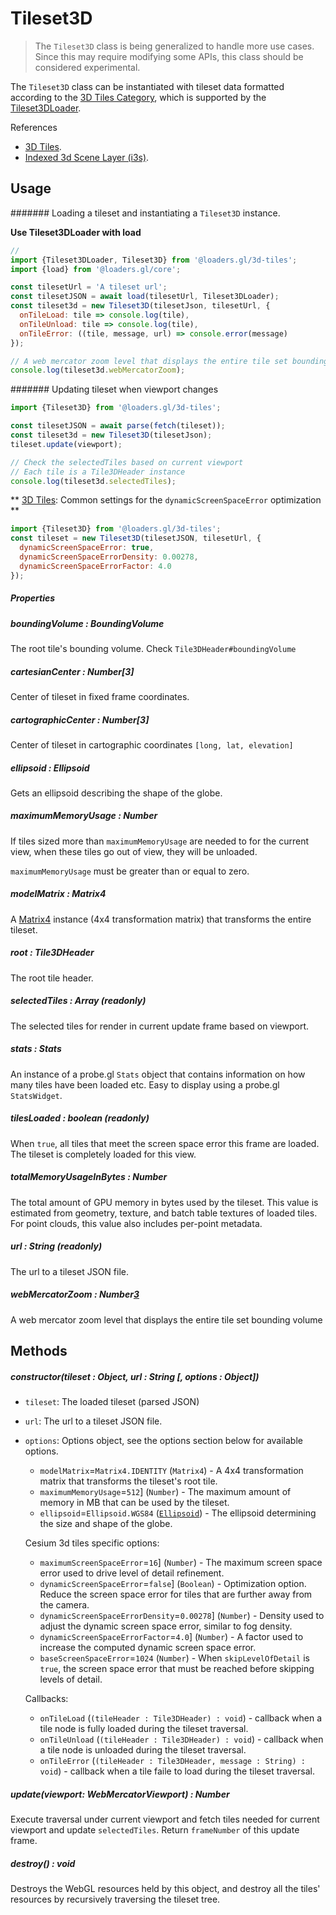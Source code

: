 # Tileset3D

> The `Tileset3D` class is being generalized to handle more use cases. Since this may require modifying some APIs, this class should be considered experimental.

The `Tileset3D` class can be instantiated with tileset data formatted according to the [3D Tiles Category](docs/specifications/3d-tiles), which is supported by the [Tileset3DLoader](docs/api-reference/3d-tiles/tileset-3d-loader).

References

- [3D Tiles](https://github.com/AnalyticalGraphicsInc/3d-tiles/tree/master/specification).
- [Indexed 3d Scene Layer (i3s)](https://github.com/Esri/i3s-spec).

## Usage

####### Loading a tileset and instantiating a `Tileset3D` instance.

**Use Tileset3DLoader with load**

```js
//
import {Tileset3DLoader, Tileset3D} from '@loaders.gl/3d-tiles';
import {load} from '@loaders.gl/core';

const tilesetUrl = 'A tileset url';
const tilesetJSON = await load(tilesetUrl, Tileset3DLoader);
const tileset3d = new Tileset3D(tilesetJson, tilesetUrl, {
  onTileLoad: tile => console.log(tile),
  onTileUnload: tile => console.log(tile),
  onTileError: ((tile, message, url) => console.error(message)
});

// A web mercator zoom level that displays the entire tile set bounding volume
console.log(tileset3d.webMercatorZoom);
```

####### Updating tileset when viewport changes

```js
import {Tileset3D} from '@loaders.gl/3d-tiles';

const tilesetJSON = await parse(fetch(tileset));
const tileset3d = new Tileset3D(tilesetJson);
tileset.update(viewport);

// Check the selectedTiles based on current viewport
// Each tile is a Tile3DHeader instance
console.log(tileset3d.selectedTiles);
```

** [3D Tiles](https://github.com/AnalyticalGraphicsInc/3d-tiles/tree/master/specification): Common settings for the `dynamicScreenSpaceError` optimization **

```js
import {Tileset3D} from '@loaders.gl/3d-tiles';
const tileset = new Tileset3D(tilesetJSON, tilesetUrl, {
  dynamicScreenSpaceError: true,
  dynamicScreenSpaceErrorDensity: 0.00278,
  dynamicScreenSpaceErrorFactor: 4.0
});
```

##### Properties

##### boundingVolume : BoundingVolume

The root tile's bounding volume. Check `Tile3DHeader#boundingVolume`

##### cartesianCenter : Number[3]

Center of tileset in fixed frame coordinates.

##### cartographicCenter : Number[3]

Center of tileset in cartographic coordinates `[long, lat, elevation]`

##### ellipsoid : Ellipsoid

Gets an ellipsoid describing the shape of the globe.

##### maximumMemoryUsage : Number

If tiles sized more than `maximumMemoryUsage` are needed to for the current view, when these tiles go out of view, they will be unloaded.

`maximumMemoryUsage` must be greater than or equal to zero.

##### modelMatrix : Matrix4

A [Matrix4](https://math.gl/modules/core/docs/api-reference/matrix4) instance (4x4 transformation matrix) that transforms the entire tileset.

##### root : Tile3DHeader

The root tile header.

##### selectedTiles : Array<Tile3DHeader> (readonly)

The selected tiles for render in current update frame based on viewport.

##### stats : Stats

An instance of a probe.gl `Stats` object that contains information on how many tiles have been loaded etc. Easy to display using a probe.gl `StatsWidget`.

##### tilesLoaded : boolean (readonly)

When `true`, all tiles that meet the screen space error this frame are loaded. The tileset is completely loaded for this view.

##### totalMemoryUsageInBytes : Number

The total amount of GPU memory in bytes used by the tileset. This value is estimated from geometry, texture, and batch table textures of loaded tiles. For point clouds, this value also includes per-point metadata.

##### url : String (readonly)

The url to a tileset JSON file.

##### webMercatorZoom : Number[3](readonly)

A web mercator zoom level that displays the entire tile set bounding volume

## Methods

##### constructor(tileset : Object, url : String [, options : Object])

- `tileset`: The loaded tileset (parsed JSON)
- `url`: The url to a tileset JSON file.
- `options`: Options object, see the options section below for available options.

  - `modelMatrix`=`Matrix4.IDENTITY` (`Matrix4`) - A 4x4 transformation matrix that transforms the tileset's root tile.
  - `maximumMemoryUsage`=`512`] (`Number`) - The maximum amount of memory in MB that can be used by the tileset.
  - `ellipsoid`=`Ellipsoid.WGS84` ([`Ellipsoid`](https://math.gl/modules/geospatial/docs/api-reference/ellipsoid)) - The ellipsoid determining the size and shape of the globe.

  Cesium 3d tiles specific options:

  - `maximumScreenSpaceError`=`16`] (`Number`) - The maximum screen space error used to drive level of detail refinement.
  - `dynamicScreenSpaceError`=`false`] (`Boolean`) - Optimization option. Reduce the screen space error for tiles that are further away from the camera.
  - `dynamicScreenSpaceErrorDensity`=`0.00278`] (`Number`) - Density used to adjust the dynamic screen space error, similar to fog density.
  - `dynamicScreenSpaceErrorFactor`=`4.0`] (`Number`) - A factor used to increase the computed dynamic screen space error.
  - `baseScreenSpaceError`=`1024` (`Number`) - When `skipLevelOfDetail` is `true`, the screen space error that must be reached before skipping levels of detail.

  Callbacks:

  - `onTileLoad` (`(tileHeader : Tile3DHeader) : void`) - callback when a tile node is fully loaded during the tileset traversal.
  - `onTileUnload` (`(tileHeader : Tile3DHeader) : void`) - callback when a tile node is unloaded during the tileset traversal.
  - `onTileError` (`(tileHeader : Tile3DHeader, message : String) : void`) - callback when a tile faile to load during the tileset traversal.

##### update(viewport: WebMercatorViewport) : Number

Execute traversal under current viewport and fetch tiles needed for current viewport and update `selectedTiles`. Return `frameNumber` of this update frame.

##### destroy() : void

Destroys the WebGL resources held by this object, and destroy all the tiles' resources by recursively traversing the tileset tree.
